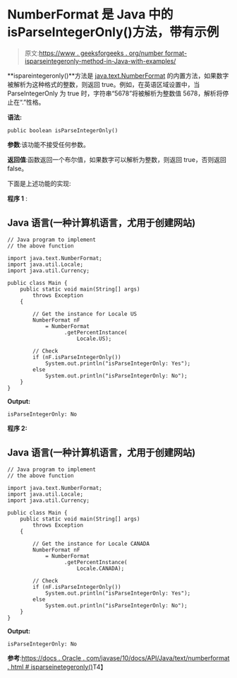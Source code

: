 # NumberFormat 是 Java 中的 isParseIntegerOnly()方法，带有示例

> 原文:[https://www . geeksforgeeks . org/number format-isparseintegeronly-method-in-Java-with-examples/](https://www.geeksforgeeks.org/numberformat-isparseintegeronly-method-in-java-with-examples/)

**ispareintegeronly()**方法是 [java.text.NumberFormat](https://www.geeksforgeeks.org/numberformat-class-java/) 的内置方法，如果数字被解析为这种格式的整数，则返回 true。例如，在英语区域设置中，当 ParseIntegerOnly 为 true 时，字符串“5678”将被解析为整数值 5678，解析将停止在“.”性格。

**语法:**

```
public boolean isParseIntegerOnly()
```

**参数**:该功能不接受任何参数。

**返回值**:函数返回一个布尔值，如果数字可以解析为整数，则返回 true，否则返回 false。

下面是上述功能的实现:

**程序 1** :

## Java 语言(一种计算机语言，尤用于创建网站)

```
// Java program to implement
// the above function

import java.text.NumberFormat;
import java.util.Locale;
import java.util.Currency;

public class Main {
    public static void main(String[] args)
        throws Exception
    {

        // Get the instance for Locale US
        NumberFormat nF
            = NumberFormat
                  .getPercentInstance(
                      Locale.US);

        // Check
        if (nF.isParseIntegerOnly())
            System.out.println("isParseIntegerOnly: Yes");
        else
            System.out.println("isParseIntegerOnly: No");
    }
}
```

**Output:** 

```
isParseIntegerOnly: No
```

**程序 2:**

## Java 语言(一种计算机语言，尤用于创建网站)

```
// Java program to implement
// the above function

import java.text.NumberFormat;
import java.util.Locale;
import java.util.Currency;

public class Main {
    public static void main(String[] args)
        throws Exception
    {

        // Get the instance for Locale CANADA
        NumberFormat nF
            = NumberFormat
                  .getPercentInstance(
                      Locale.CANADA);

        // Check
        if (nF.isParseIntegerOnly())
            System.out.println("isParseIntegerOnly: Yes");
        else
            System.out.println("isParseIntegerOnly: No");
    }
}
```

**Output:** 

```
isParseIntegerOnly: No
```

**参考**:[https://docs . Oracle . com/javase/10/docs/API/Java/text/numberformat . html # isparseinetegeronly()](https://docs.oracle.com/javase/10/docs/api/java/text/NumberFormat.html#isParseIntegerOnly())T4】